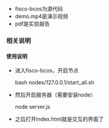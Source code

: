 - fisco-bcos为源代码
- demo.mp4是演示视频
- pdf是实验报告



### 相关说明

#### 使用说明

- 进入fisco-bcos，开启节点

  bash nodes/127.0.0.1/start_all.sh

- 然后开启服务器（需要安装node）

  node server.js

- 之后打开index.html就是交互的界面了



 
 
